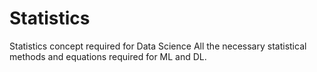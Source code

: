 # Statistics
Statistics concept required for Data Science
All the necessary statistical methods and equations required for ML and DL.

